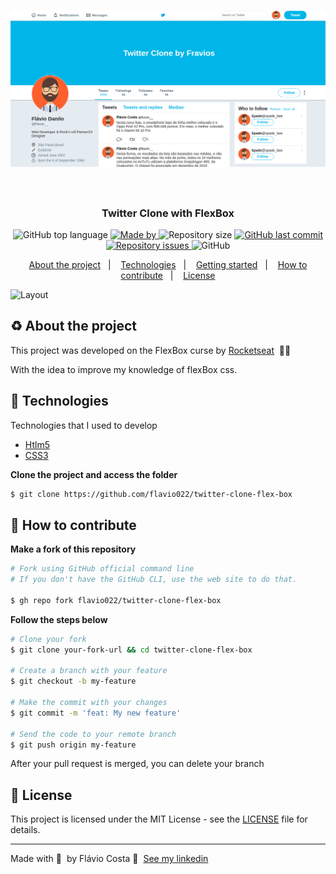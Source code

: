 <h1 align="center">
  <img src=".github/twitter.png" alt="Twitter"><br /><br />
</h1>
<h3 align="center">
 Twitter Clone with FlexBox
</h3>

<p align="center">
  <img alt="GitHub top language" src="https://img.shields.io/github/languages/top/flavio022/twitter-clone-flex-box?color=%3bb9e3">

  <a href="https://www.linkedin.com/in/flávio-silva-da-costa-35535710b">
    <img alt="Made by" src="https://img.shields.io/badge/made%20by-flavio%20costa-%2334CB79">
  </a>
  
  <img alt="Repository size" src="https://img.shields.io/github/repo-size/flavio022/twitter-clone-flex-box?color=%3bb9e3">
  
  <a href="https://github.com/flavio022/twitter-clone-flex-box/commits/master">
    <img alt="GitHub last commit" src="https://img.shields.io/github/last-commit/flavio022/twitter-clone-flex-box?color=%3bb9e3">
  </a>
  
  <a href="https://github.com/flavio022/twitter-clone-flex-box/issues">
    <img alt="Repository issues" src="https://img.shields.io/github/issues/flavio022/twitter-clone-flex-box/color=%3bb9e3">
  </a>
  
  <img alt="GitHub" src="https://img.shields.io/github/license/flavio022/twitter-clone-flex-box?color=%2334CB79">
</p>

<p align="center">
  <a href="#recycle-about-the-project">About the project</a>&nbsp;&nbsp;&nbsp;|&nbsp;&nbsp;&nbsp;
  <a href="#-technologies">Technologies</a>&nbsp;&nbsp;&nbsp;|&nbsp;&nbsp;&nbsp;
  <a href="#-getting-started">Getting started</a>&nbsp;&nbsp;&nbsp;|&nbsp;&nbsp;&nbsp;
  <a href="#-how-to-contribute">How to contribute</a>&nbsp;&nbsp;&nbsp;|&nbsp;&nbsp;&nbsp;
  <a href="#-license">License</a>
</p>

<img alt="Layout" src=".github/mockup.png">

## :recycle: About the project

This project was developed on the FlexBox curse by [Rocketseat](https://rocketseat.com.br/) &nbsp;🚀💜

With the idea to improve my knowledge of flexBox css.

## 🚀 Technologies

Technologies that I used to develop

- [Htlm5](https://www.w3schools.com/tags/tag_doctype.asp)
- [CSS3](https://www.w3schools.com/css/)

**Clone the project and access the folder**

```bash
$ git clone https://github.com/flavio022/twitter-clone-flex-box
```

## 🤔 How to contribute

**Make a fork of this repository**

```bash
# Fork using GitHub official command line
# If you don't have the GitHub CLI, use the web site to do that.

$ gh repo fork flavio022/twitter-clone-flex-box
```

**Follow the steps below**

```bash
# Clone your fork
$ git clone your-fork-url && cd twitter-clone-flex-box

# Create a branch with your feature
$ git checkout -b my-feature

# Make the commit with your changes
$ git commit -m 'feat: My new feature'

# Send the code to your remote branch
$ git push origin my-feature
```

After your pull request is merged, you can delete your branch

## 📝 License

This project is licensed under the MIT License - see the [LICENSE](LICENSE) file for details.

---

Made with 💜&nbsp; by Flávio Costa 👋 &nbsp;[See my linkedin](https://www.linkedin.com/in/flávio-silva-da-costa-35535710b)
